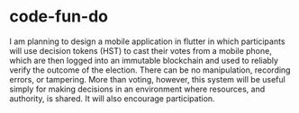 # code-fun-do

I am planning to design a mobile application in flutter in which participants will use decision tokens (HST) to cast their votes from a mobile phone, which are then logged into an immutable blockchain and used to reliably verify the outcome of the election. There can be no manipulation, recording errors, or tampering. More than voting, however, this system will be useful simply for making decisions in an environment where resources, and authority, is shared. It will also encourage participation.
